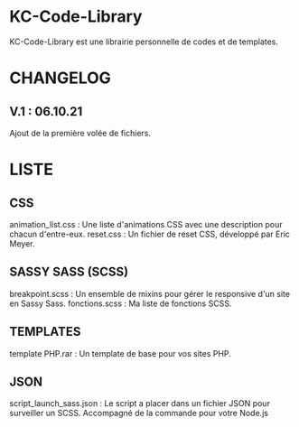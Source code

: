 # KC-Code-Library

KC-Code-Library est une librairie personnelle de codes et de templates.

# CHANGELOG
## V.1 : 06.10.21
Ajout de la première volée de fichiers.


# LISTE

## CSS
animation_list.css : Une liste d'animations CSS avec une description pour chacun d'entre-eux.
reset.css : Un fichier de reset CSS, développé par Eric Meyer.

## SASSY SASS (SCSS)
breakpoint.scss : Un ensemble de mixins pour gérer le responsive d'un site en Sassy Sass.
fonctions.scss : Ma liste de fonctions SCSS.

## TEMPLATES
template PHP.rar : Un template de base pour vos sites PHP.

## JSON
script_launch_sass.json : Le script a placer dans un fichier JSON pour surveiller un SCSS. Accompagné de la commande pour votre Node.js
